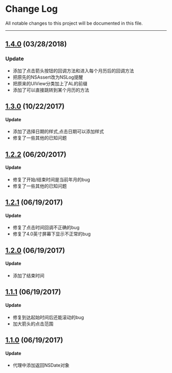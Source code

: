 
# Change Log

All notable changes to this project will be documented in this file.

---

## [1.4.0](https://github.com/Arc-lin/ALCalendarPicker/releases/tag/1.4.0) (03/28/2018)

### Update

* 添加了点击箭头按钮的回调方法和进入每个月历后的回调方法
* 把原先的NSAssert改为NSLog提醒
* 把原来的UIView分类加上了AL的前缀
* 添加了可以直接跳转到某个月历的方法


## [1.3.0](https://github.com/Arc-lin/ALCalendarPicker/releases/tag/1.3.0) (10/22/2017)

#### Update
* 添加了选择日期的样式,点击日期可以添加样式
* 修复了一些其他的已知问题

## [1.2.2](https://github.com/Arc-lin/ALCalendarPicker/releases/tag/1.2.2) (06/20/2017)

#### Update
* 修复了开始/结束时间是当前年月的bug
* 修复了一些其他的已知问题

## [1.2.1](https://github.com/Arc-lin/ALCalendarPicker/releases/tag/1.2.1) (06/19/2017)

#### Update
* 修复了点击时间回调不正确的bug
* 修复了4.0英寸屏幕下显示不正常的bug 

## [1.2.0](https://github.com/Arc-lin/ALCalendarPicker/releases/tag/1.2.0) (06/19/2017)

#### Update
* 添加了结束时间

## [1.1.1](https://github.com/Arc-lin/ALCalendarPicker/releases/tag/1.1.1) (06/19/2017)

#### Update
* 修复到达起始时间后还能滚动的bug
* 加大箭头的点击范围

## [1.1.0](https://github.com/Arc-lin/ALCalendarPicker/releases/tag/1.1.0) (06/19/2017)

#### Update
* 代理中添加返回NSDate对象